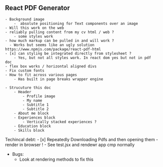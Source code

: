 ## React PDF Generator
    - Background image
        -  absolute positioning for Text components over an image
    - Will this work on the web
    - reliably pulling content from my cv html / web ?
        - some styles work 
    - how much markup can be pulled in and will work ?
      - Works but seems like an ugly solution https://www.npmjs.com/package/react-pdf-html
    - [x] can styling be integrated directly from stylesheet ?
        - Yes, but not all styles work. In react dom yes but not in pdf doc
    - flex box works / horizontal aligned divs
    - Fix custom fonts
    - How to fit across various pages
        - Has built in page breaks wrapper engine 

    - Strucuture this doc
        - Header
            - Profile image
            - My name
            - Subtitle 1
            - Subtitle 2
        - About me block
        - Experiences block
            - Vertically stacked experiences ?
        - Education block
        - Skills block

Techincal debt: 
        - [x] Repeatedly Downloading Pdfs and then opening them
            - render in browser !
                - See test.jsx <PDFViewer> and rendewr app cmp normally
- Bugs:
    - <VIEW /> Look at rendering methods to fix this